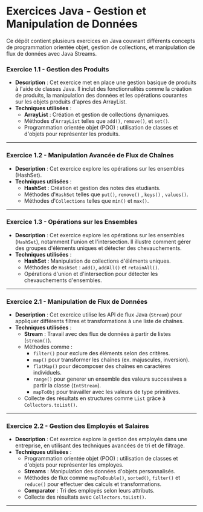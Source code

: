 # Exercices Java - Gestion et Manipulation de Données
Ce dépôt contient plusieurs exercices en Java couvrant différents concepts de programmation orientée objet, gestion de collections, et manipulation de flux de données avec Java Streams.  

### Exercice 1.1 - Gestion des Produits
- **Description** : Cet exercice met en place une gestion basique de produits à l'aide de classes Java. Il inclut des fonctionnalités comme la création de produits, la manipulation des données et les opérations courantes sur les objets produits d'apres des ArrayList.
- **Techniques utilisées** :
  - **ArrayList** : Création et gestion de collections dynamiques.
  - Méthodes d'`ArrayList` telles que `add()`, `remove()`, et `set()`.
  - Programmation orientée objet (POO) : utilisation de classes et d'objets pour représenter les produits.
---

### Exercice 1.2 - Manipulation Avancée de Flux de Chaînes
- **Description** :  Cet exercice explore les opérations sur les ensembles (HashSet).
- **Techniques utilisées** :
  - **HashSet** : Création et gestion des notes des etudiants.
  - Méthodes d'`HashSet` telles que `put()`, `remove()` , `keys()` , `values()`.
  - Méthodes d'`Collections` telles que `min()` et `max()`.

---

### Exercice 1.3 - Opérations sur les Ensembles
- **Description** : Cet exercice explore les opérations sur les ensembles (`HashSet`), notamment l'union et l'intersection. Il illustre comment gérer des groupes d'éléments uniques et détecter des chevauchements.
- **Techniques utilisées** :
  - **HashSet** : Manipulation de collections d'éléments uniques.
  - Méthodes de `HashSet` : `add()`, `addAll()` et `retainAll()`.
  - Opérations d'union et d'intersection pour détecter les chevauchements d'ensembles.

---

### Exercice 2.1 - Manipulation de Flux de Données
- **Description** : Cet exercice utilise les API de flux Java (`Stream`) pour appliquer différents filtres et transformations à une liste de chaînes. 
- **Techniques utilisées** :
  - **Stream** : Travail avec des flux de données à partir de listes (`stream()`).
  - Méthodes comme :
    - `filter()` pour exclure des éléments selon des critères.
    - `map()` pour transformer les chaînes (ex. majuscules, inversion).
    - `flatMap()` pour décomposer des chaînes en caractères individuels.
    - `range()` pour generer un ensemble des valeurs successives a partir la classe (`IntStream`).
    - `mapToObj` pour travailler avec les valeurs de type primitives.
  - Collecte des résultats en structures comme `List` grâce à `Collectors.toList()`.

---

### Exercice 2.2 - Gestion des Employés et Salaires
- **Description** : Cet exercice explore la gestion des employés dans une entreprise, en utilisant des techniques avancées de tri et de filtrage.
- **Techniques utilisées** :
  - Programmation orientée objet (POO) : utilisation de classes et d'objets pour représenter les employes.
  - **Streams** : Manipulation des données d'objets personnalisés.
  - Méthodes de flux comme `mapToDouble()`, `sorted()`, `filter()` et `reduce()` pour effectuer des calculs et transformations.
  - **Comparator** : Tri des employés selon leurs attributs.
  - Collecte des résultats avec `Collectors.toList()`.

---

<!-- ## Instructions
1. Clonez ce dépôt :  
   ```bash
   git clone <URL_DU_DEPOT> -->
